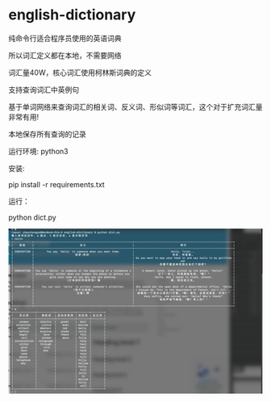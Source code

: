 # english-dictionary

纯命令行适合程序员使用的英语词典

所以词汇定义都在本地，不需要网络

词汇量40W，核心词汇使用柯林斯词典的定义

支持查询词汇中英例句

基于单词网络来查询词汇的相关词、反义词、形似词等词汇，这个对于扩充词汇量非常有用!

本地保存所有查询的记录 

运行环境: python3

安装:

pip install -r requirements.txt  

运行：

python dict.py


![Screen Shot](/screenshot.png)

